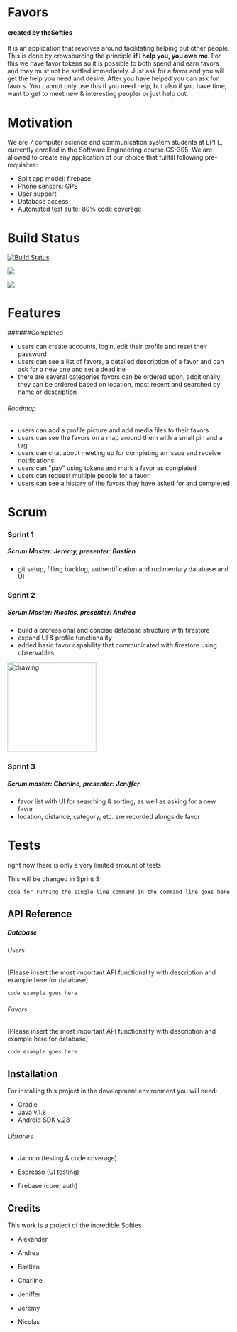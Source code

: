 # Favors

#### created by theSofties

It is an application that revolves around facilitating helping out other people. This is done by crowsourcing the principle **if I help you, you owe me**. For this we have favor tokens so it is possible to both spend and earn favors and they must not be settled immediately. Just ask for a favor and you will get the help you need and desire. After you have helped you can ask for favors. You cannot only use this if you need help, but also if you have time, want to get to meet new & interesting peopler or just help out.

# Motivation

We are 7 computer science and communication system students at EPFL, currently enrolled in the Software Engineering course CS-305. We are allowed to create any application of our choice that fullfill following pre-requisites:

- Split app model: firebase
- Phone sensors: GPS
- User support
- Database access
- Automated test suite: 80% code coverage

# Build Status

[![Build Status](https://travis-ci.org/basbeu/theSofties.svg?branch=master)](https://travis-ci.org/basbeu/theSofties)

<a href="https://codeclimate.com/github/basbeu/theSofties/maintainability"><img src="https://api.codeclimate.com/v1/badges/ca33d5d2d2e82d260e05/maintainability" /></a>

<a href="https://codeclimate.com/github/basbeu/theSofties/test_coverage"><img src="https://api.codeclimate.com/v1/badges/ca33d5d2d2e82d260e05/test_coverage" /></a>

# Features

######Completed

- users can create accounts, login, edit their profile and reset their password
- users can see a list of favors, a detailed description of a favor and can ask for a new one and set a deadline
- there are several categories favors can be ordered upon, additionally they can be ordered based on location, most recent and searched by name or description

###### Roadmap

- users can add a profile picture and add media files to their favors
- users can see the favors on a map around them with a small pin and a tag
- users can chat about meeting up for completing an issue and receive notifications
- users can "pay" using tokens and mark a favor as completed
- users can request multiple people for a favor
- users can see a history of the favors they have asked for and completed

# Scrum

### Sprint 1

##### Scrum Master: Jeremy, presenter: Bastien

- git setup, filling backlog, authentification and rudimentary database and UI

### Sprint 2

##### Scrum Master: Nicolas, presenter: Andrea

- build a professional and concise database structure with firestore
- expand UI & profile functionality
- added basic favor capability that communicated with firestore using observables

<img src="https://mail.sanchez.at/files/favor-screen-1/favor-screen-1.png" alt="drawing" width="200"/>

### Sprint 3

##### Scrum master: Charline, presenter: Jeniffer

- favor list with UI for searching & sorting, as well as asking for a new favor
- location, distance, category, etc. are recorded alongside favor



# Tests

right now there is only a very limited amount of tests

This will be changed in Sprint 3

``` bash
code for running the single line command in the command line goes here
```

## API Reference

##### Database

###### Users

[Please insert the most important API functionality with description and example here for database]

```java
code example goes here
```

###### Favors

[Please insert the most important API functionality with description and example here for database]

```
code example goes here
```

## Installation

For installing this project in the development environment you will need:

- Gradle
- Java v.1.8
- Android SDK v.28

###### Libraries

- Jacoco (testing & code coverage)

- Espresso (UI testing)

- firebase (core, auth)

## Credits

This work is a project of the incredible Softies

- Alexander
- Andrea
- Bastien
- Charline
- Jeniffer

- Jeremy
- Nicolas